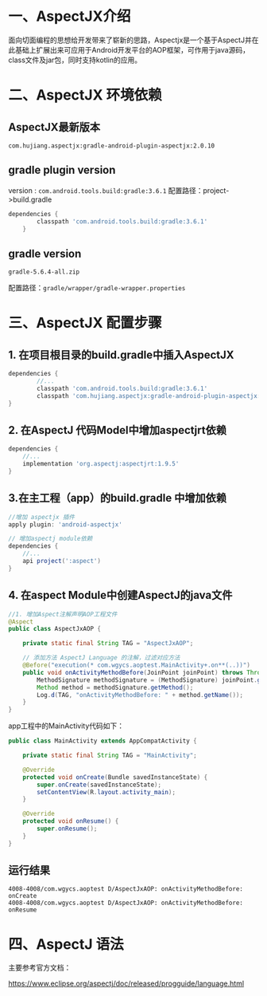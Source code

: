 # 一、AspectJX介绍

​	面向切面编程的思想给开发带来了崭新的思路，Aspectjx是一个基于AspectJ并在此基础上扩展出来可应用于Android开发平台的AOP框架，可作用于java源码，class文件及jar包，同时支持kotlin的应用。

# 二、AspectJX 环境依赖
## AspectJX最新版本
`com.hujiang.aspectjx:gradle-android-plugin-aspectjx:2.0.10`

## gradle plugin version
version   :   `com.android.tools.build:gradle:3.6.1`
配置路径：project->build.gradle

```groovy
dependencies {
        classpath 'com.android.tools.build:gradle:3.6.1'
    }
```

## gradle version
`gradle-5.6.4-all.zip`

配置路径：`gradle/wrapper/gradle-wrapper.properties`



# 三、AspectJX 配置步骤

## 1.  在项目根目录的build.gradle中插入AspectJX

```groovy
dependencies {
    	//...
        classpath 'com.android.tools.build:gradle:3.6.1'
        classpath 'com.hujiang.aspectjx:gradle-android-plugin-aspectjx:2.0.10'
}
```



## 2. 在AspectJ 代码Model中增加aspectjrt依赖

```groovy
dependencies {
	//...
    implementation 'org.aspectj:aspectjrt:1.9.5'
}
```



##  3.在主工程（app）的build.gradle 中增加依赖

```groovy
//增加 aspectjx 插件
apply plugin: 'android-aspectjx'

// 增加aspectj module依赖
dependencies {
	//...
    api project(':aspect')
}
```



## 4. 在aspect Module中创建AspectJ的java文件 

```java
//1. 增加Aspect注解声明AOP工程文件
@Aspect
public class AspectJxAOP {

    private static final String TAG = "AspectJxAOP";

    // 添加方法 AspectJ Language 的注解，过滤对应方法
    @Before("execution(* com.wgycs.aoptest.MainActivity+.on**(..))")
    public void onActivityMethodBefore(JoinPoint joinPoint) throws Throwable {
        MethodSignature methodSignature = (MethodSignature) joinPoint.getSignature();
        Method method = methodSignature.getMethod();
        Log.d(TAG, "onActivityMethodBefore: " + method.getName());
    }
}
```



app工程中的MainActivity代码如下：

```java
public class MainActivity extends AppCompatActivity {

    private static final String TAG = "MainActivity";

    @Override
    protected void onCreate(Bundle savedInstanceState) {
        super.onCreate(savedInstanceState);
        setContentView(R.layout.activity_main);
    }

    @Override
    protected void onResume() {
        super.onResume();
    }
}
```



## 运行结果

```
4008-4008/com.wgycs.aoptest D/AspectJxAOP: onActivityMethodBefore: onCreate
4008-4008/com.wgycs.aoptest D/AspectJxAOP: onActivityMethodBefore: onResume
```



# 四、AspectJ 语法

主要参考官方文档：

https://www.eclipse.org/aspectj/doc/released/progguide/language.html












